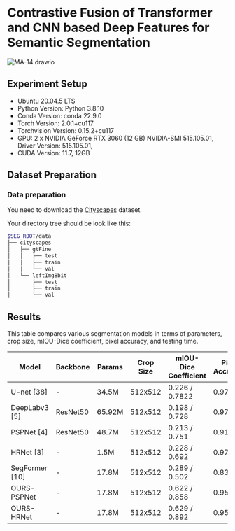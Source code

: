 # Contrastive Fusion of Transformer and CNN based Deep Features for Semantic Segmentation

![MA-14 drawio](https://github.com/MargiPandya27/ContraFusionNet/assets/117746681/8237bd41-356f-46f1-a19e-6fb45f2ec50f)


## Experiment Setup

* Ubuntu 20.04.5 LTS
* Python Version: Python 3.8.10
* Conda Version: conda 22.9.0
* Torch Version: 2.0.1+cu117
* Torchvision Version: 0.15.2+cu117
* GPU: 2 x NVIDIA GeForce RTX 3060 (12 GB)
    NVIDIA-SMI 515.105.01, Driver Version: 515.105.01, 
* CUDA Version: 11.7, 12GB


## Dataset Preparation
### Data preparation
You need to download the [Cityscapes](https://www.cityscapes-dataset.com/) dataset.

Your directory tree should be look like this:
````bash
$SEG_ROOT/data
├── cityscapes
│   ├── gtFine
│   │   ├── test
│   │   ├── train
│   │   └── val
│   └── leftImg8bit
│       ├── test
│       ├── train
│       └── val
````

## Results
This table compares various segmentation models in terms of parameters, crop size, mIOU-Dice coefficient, pixel accuracy, and testing time.


| Model          | Backbone  | Params | Crop Size | mIOU-Dice Coefficient | Pixel Accuracy | Testing Time |
| -------------- | --------- | ------ | --------- | --------------------- | -------------- | ------------ |
| U-net [38]     | -         | 34.5M  | 512x512   | 0.226 / 0.7822        | 0.978          | 0.18s        |
| DeepLabv3 [5]  | ResNet50  | 65.92M | 512x512   | 0.198 / 0.728         | 0.976          | 0.272s       |
| PSPNet [4]     | ResNet50  | 48.7M  | 512x512   | 0.213 / 0.751         | 0.911          | 0.24s        |
| HRNet [3]      | -         | 1.5M   | 512x512   | 0.228 / 0.692         | 0.976          | 0.174s       |
| SegFormer [10] | -         | 17.8M  | 512x512   | 0.289 / 0.502         | 0.836          | 0.15s        |
| OURS-PSPNet    | -         | 17.8M  | 512x512   | 0.622 / 0.858         | 0.958          | 0.20s        |
| OURS-HRNet     | -         | 17.8M  | 512x512   | 0.629 / 0.892         | 0.955          | 0.20s        |





